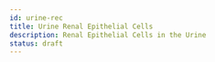 ```yaml
---
id: urine-rec
title: Urine Renal Epithelial Cells
description: Renal Epithelial Cells in the Urine
status: draft
---
```


